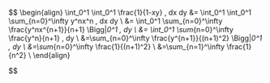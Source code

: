 $$
\begin{align}
\int_0^1 \int_0^1 \frac{1}{1-xy} \, dx dy
&= \int_0^1 \int_0^1 \sum_{n=0}^\infty y^nx^n \, dx dy \\
&= \int_0^1 \sum_{n=0}^\infty \frac{y^nx^{n+1}}{n+1} \Bigg|_0^1 \, dy \\
&= \int_0^1 \sum_{n=0}^\infty \frac{y^n}{n+1} \, dy \\
&=\sum_{n=0}^\infty \frac{y^{n+1}}{(n+1)^2} \Bigg|_0^1 \, dy \\
&=\sum_{n=0}^\infty \frac{1}{(n+1)^2} \\
&=\sum_{n=1}^\infty \frac{1}{n^2} \\
\end{align}

$$
